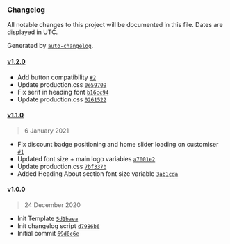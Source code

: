 ### Changelog

All notable changes to this project will be documented in this file. Dates are displayed in UTC.

Generated by [`auto-changelog`](https://github.com/CookPete/auto-changelog).

#### [v1.2.0](https://github.com/ryanshirley-flipdish/Elixir-Template-Cafe-Shirley/compare/v1.1.0...v1.2.0)

- Add button compatibility [`#2`](https://github.com/ryanshirley-flipdish/Elixir-Template-Cafe-Shirley/pull/2)
- Update production.css [`0e59709`](https://github.com/ryanshirley-flipdish/Elixir-Template-Cafe-Shirley/commit/0e5970960382979a4a9a889fd551cf7349c91446)
- Fix serif in heading font [`b16cc94`](https://github.com/ryanshirley-flipdish/Elixir-Template-Cafe-Shirley/commit/b16cc948e5b6a6e89bde287f288f7a6ba7427019)
- Update production.css [`0261522`](https://github.com/ryanshirley-flipdish/Elixir-Template-Cafe-Shirley/commit/02615226932f91d612cf93b3177951757d8f4381)

#### [v1.1.0](https://github.com/ryanshirley-flipdish/Elixir-Template-Cafe-Shirley/compare/v1.0.0...v1.1.0)

> 6 January 2021

- Fix discount badge positioning and home slider loading on customiser [`#1`](https://github.com/ryanshirley-flipdish/Elixir-Template-Cafe-Shirley/pull/1)
- Updated font size + main logo variables [`a7001e2`](https://github.com/ryanshirley-flipdish/Elixir-Template-Cafe-Shirley/commit/a7001e2dc64942fcac0f37bc649dd4bf2262a2db)
- Update production.css [`7bf337b`](https://github.com/ryanshirley-flipdish/Elixir-Template-Cafe-Shirley/commit/7bf337b85e279ddbe6aa12f2387bf61f3d49557f)
- Added Heading About section font size variable [`3ab1cda`](https://github.com/ryanshirley-flipdish/Elixir-Template-Cafe-Shirley/commit/3ab1cda64bf0ad79e2f7ca85e21de90a07587b62)

#### v1.0.0

> 24 December 2020

- Init Template [`5d1baea`](https://github.com/ryanshirley-flipdish/Elixir-Template-Cafe-Shirley/commit/5d1baea71409f8dd908318ced2ad26794723b653)
- Init changelog script [`d7986b6`](https://github.com/ryanshirley-flipdish/Elixir-Template-Cafe-Shirley/commit/d7986b6c8abbabd87470ced6e593360d9ad8f724)
- Initial commit [`69d0c6e`](https://github.com/ryanshirley-flipdish/Elixir-Template-Cafe-Shirley/commit/69d0c6ebd610078e6c6fef76d086b4fe80ae45f9)
